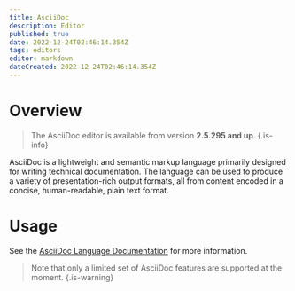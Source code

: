 ```yaml
---
title: AsciiDoc
description: Editor
published: true
date: 2022-12-24T02:46:14.354Z
tags: editors
editor: markdown
dateCreated: 2022-12-24T02:46:14.354Z
---
```


# Overview

> The AsciiDoc editor is available from version **2.5.295 and up**.
{.is-info}

AsciiDoc is a lightweight and semantic markup language primarily designed for writing technical documentation. The language can be used to produce a variety of presentation-rich output formats, all from content encoded in a concise, human-readable, plain text format.

# Usage

See the [AsciiDoc Language Documentation](https://docs.asciidoctor.org/asciidoc/latest/) for more information.

> Note that only a limited set of AsciiDoc features are supported at the moment.
{.is-warning}